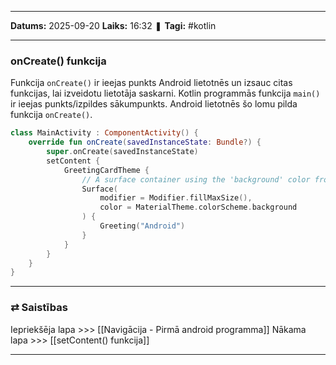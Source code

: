 ___

**Datums:** 2025-09-20
**Laiks:** 16:32
❚ **Tagi:** #kotlin 

---
### onCreate() funkcija

Funkcija `onCreate()` ir ieejas punkts Android lietotnēs un izsauc citas funkcijas, lai izveidotu lietotāja saskarni. Kotlin programmās funkcija `main()` ir ieejas punkts/izpildes sākumpunkts. Android lietotnēs šo lomu pilda funkcija `onCreate()`.

```kotlin
class MainActivity : ComponentActivity() {
    override fun onCreate(savedInstanceState: Bundle?) {
        super.onCreate(savedInstanceState)
        setContent {
            GreetingCardTheme {
                // A surface container using the 'background' color from the theme
                Surface(
                    modifier = Modifier.fillMaxSize(),
                    color = MaterialTheme.colorScheme.background
                ) {
                    Greeting("Android")
                }
            }
        }
    }
}

```

---
### ⇄ Saistības

Iepriekšēja lapa >>> [[Navigācija - Pirmā android programma]]
Nākama lapa >>> [[setContent() funkcija]]

---